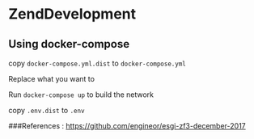 # ZendDevelopment

## Using docker-compose

copy ``docker-compose.yml.dist`` to ``docker-compose.yml``

Replace what you want to

Run ``docker-compose up`` to build the network

copy ``.env.dist`` to ``.env``

###References : 
https://github.com/engineor/esgi-zf3-december-2017